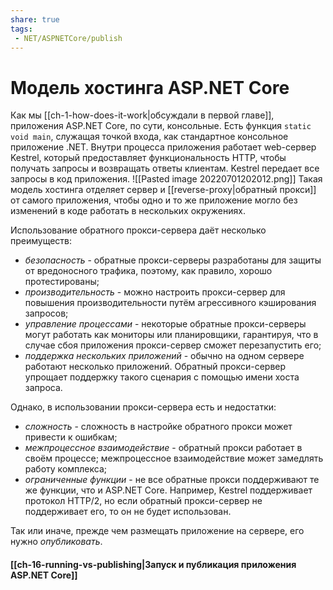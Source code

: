 ```yaml
---
share: true
tags:
 - NET/ASPNETCore/publish
---
```

# Модель хостинга ASP.NET Core
Как мы [[ch-1-how-does-it-work|обсуждали в первой главе]], приложения ASP.NET Core, по сути, консольные. Есть функция `static void main`, служащая точкой входа, как стандартное консольное приложение .NET.
Внутри процесса приложения работает web-сервер Kestrel, который предоставляет функциональность HTTP, чтобы получать запросы  и возвращать ответы клиентам. Kestrel передает все запросы в код приложения.
![[Pasted image 20220701202012.png]]
Такая модель хостинга отделяет сервер и [[reverse-proxy|обратный прокси]] от самого приложения, чтобы одно и то же приложение могло без изменений в коде работать в нескольких окружениях.

Использование обратного прокси-сервера даёт несколько преимуществ:
- *безопасность* - обратные прокси-серверы разработаны для защиты от вредоносного трафика, поэтому, как правило, хорошо протестированы;
- *производительность* - можно настроить прокси-сервер для повышения производительности путём агрессивного кэширования запросов;
- *управление процессами* - некоторые обратные прокси-серверы могут работать как мониторы или планировщики, гарантируя, что в случае сбоя приложения прокси-сервер сможет перезапустить его;
- *поддержка нескольких приложений* - обычно на одном сервере работают несколько приложений. Обратный прокси-сервер упрощает поддержку такого сценария с помощью имени хоста запроса.

Однако, в использовании прокси-сервера есть и недостатки:
- *сложность* - сложность в настройке обратного прокси может привести к ошибкам;
- *межпроцессное взаимодействие* - обратный прокси работает в своём процессе; межпроцессное взаимодействие может замедлять работу комплекса;
- *ограниченные функции* - не все обратные прокси поддерживают те же функции, что и ASP.NET Core. Например, Kestrel поддерживает протокол HTTP/2, но если обратный прокси-сервер не поддерживает его, то он не будет использован.

Так или иначе, прежде чем размещать приложение на сервере, его нужно *опубликовать*.
#### [[ch-16-running-vs-publishing|Запуск и публикация приложения ASP.NET Core]]